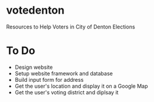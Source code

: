 votedenton
==========

Resources to Help Voters in City of Denton Elections 

# To Do

* Design website
* Setup website framework and database
* Build input form for address
* Get the user's location and display it on a Google Map
* Get the user's voting district and diplsay it